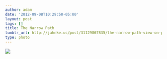 ```yaml
---
author: adam
date: '2012-09-08T10:29:50-05:00'
layout: post
tags: []
title: The Narrow Path
tumblr_url: http://jahnke.us/post/31129867835/the-narrow-path-view-on-path
type: photo
---
```


![](http://25.media.tumblr.com/tumblr_ma1htrFvDH1qga9s2o1_1280.jpg)
